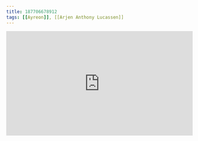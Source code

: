 ```yaml
---
title: 187706678912
tags: [[Ayreon]], [[Arjen Anthony Lucassen]]
---
```

<iframe allow="accelerometer; autoplay; clipboard-write; encrypted-media; gyroscope; picture-in-picture" allowfullscreen="" frameborder="0" height="281" id="youtube_iframe" src="https://www.youtube.com/embed/NvdzO8z_tp8?feature=oembed&amp;enablejsapi=1&amp;origin=https://safe.txmblr.com&amp;wmode=opaque" width="500"></iframe>